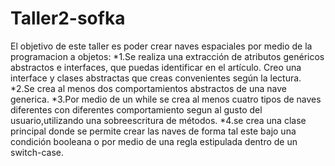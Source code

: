 # Taller2-sofka
El objetivo de este taller es poder crear naves espaciales por medio de la programacion a objetos:
*1.Se realiza una extracción de atributos genéricos abstractos e interfaces, que puedas identificar en el artículo. Creo una interface y clases abstractas que creas convenientes según la lectura.
*2.Se crea al menos dos comportamientos abstractos de una nave generica.
*3.Por medio de un while se crea al menos cuatro tipos de naves diferentes con diferentes comportamiento segun al gusto del usuario,utilizando una sobreescritura de métodos.
*4.se crea una clase principal donde se permite crear las naves de forma tal este bajo una condición booleana o por medio de una regla estipulada dentro de un switch-case.
